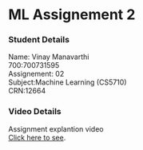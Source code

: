# ML Assignement 2
 
 ### Student Details
 Name: Vinay Manavarthi <br/>
 700:700731595 <br/>
 Assignement: 02 <br/>
 Subject:Machine Learning (CS5710) <br/>
 CRN:12664 <br/>
### Video Details 
Assignment explantion video <br/> [Click here to see](https://drive.google.com/file/d/1ZA1o7ArhoZO31IjN2FpTG7XQw6oL6UGM/view?usp=sharing).
